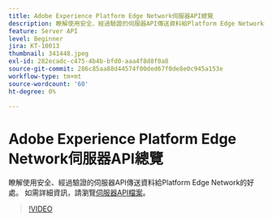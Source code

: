 ```yaml
---
title: Adobe Experience Platform Edge Network伺服器API總覽
description: 瞭解使用安全、經過驗證的伺服器API傳送資料給Platform Edge Network的好處。
feature: Server API
level: Beginner
jira: KT-10013
thumbnail: 341448.jpeg
exl-id: 282ecadc-c475-4b4b-bfd0-aaa4f8d8f0a8
source-git-commit: 286c85aa88d44574f00ded67f0de8e0c945a153e
workflow-type: tm+mt
source-wordcount: '60'
ht-degree: 0%

---
```


# Adobe Experience Platform Edge Network伺服器API總覽

瞭解使用安全、經過驗證的伺服器API傳送資料給Platform Edge Network的好處。 如需詳細資訊，請瀏覽[伺服器API檔案](https://experienceleague.adobe.com/docs/experience-platform/edge-network-server-api/overview.html?lang=zh-Hant)。

>[!VIDEO](https://video.tv.adobe.com/v/341448?learn=on&enablevpops)
